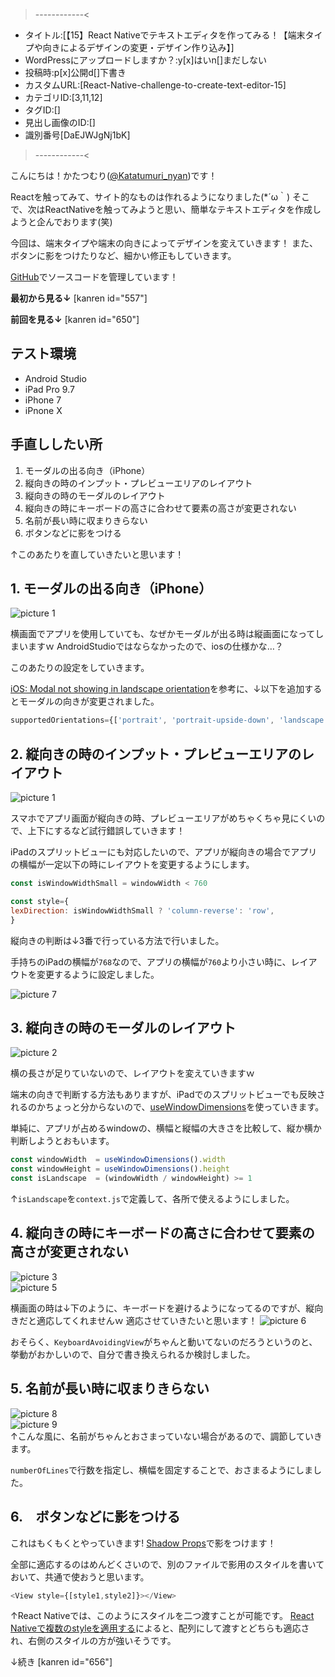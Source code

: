 >------------<
- タイトル:[【15】React Nativeでテキストエディタを作ってみる！【端末タイプや向きによるデザインの変更・デザイン作り込み】]
- WordPressにアップロードしますか？:y[x]はいn[]まだしない
- 投稿時:p[x]公開d[]下書き
- カスタムURL:[React-Native-challenge-to-create-text-editor-15]
- カテゴリID:[3,11,12]
- タグID:[]
- 見出し画像のID:[]
- 識別番号[DaEJWJgNj1bK]
>------------<


こんにちは！かたつむり([@Katatumuri_nyan](https://twitter.com/Katatumuri_nyan))です！

Reactを触ってみて、サイト的なものは作れるようになりました(*´ω｀)
そこで、次はReactNativeを触ってみようと思い、簡単なテキストエディタを作成しようと企んでおります(笑)

今回は、端末タイプや端末の向きによってデザインを変えていきます！
また、ボタンに影をつけたりなど、細かい修正もしていきます。

[GitHub](https://github.com/katatumuri-maimai/snail_Markdown_TextEditor)でソースコードを管理しています！

**最初から見る↓**
[kanren id="557"]

**前回を見る↓**
[kanren id="650"]

## テスト環境
- Android Studio
- iPad Pro 9.7
- iPhone 7
- iPnone X

## 手直ししたい所
1. モーダルの出る向き（iPhone）
2. 縦向きの時のインプット・プレビューエリアのレイアウト
3. 縦向きの時のモーダルのレイアウト
4. 縦向きの時にキーボードの高さに合わせて要素の高さが変更されない
5. 名前が長い時に収まりきらない
6. ボタンなどに影をつける

↑このあたりを直していきたいと思います！

## 1. モーダルの出る向き（iPhone）
![picture 1](/a98fc6989648b7a94e5a5a049ce91d2d9b9350cd32bba9f4939d3c1990f7154d.png)  

横画面でアプリを使用していても、なぜかモーダルが出る時は縦画面になってしまいますｗ
AndroidStudioではならなかったので、iosの仕様かな…？

このあたりの設定をしていきます。

[iOS: Modal not showing in landscape orientation](https://github.com/facebook/react-native/issues/11036)を参考に、↓以下を追加するとモーダルの向きが変更されました。

```javascript
supportedOrientations={['portrait', 'portrait-upside-down', 'landscape', 'landscape-left', 'landscape-right']}
```


## 2. 縦向きの時のインプット・プレビューエリアのレイアウト
![picture 1](/9bdccd1a5bfe042ed9e0a3d698347a679d9c1136b405d36381203a1a9355007b.png)  

スマホでアプリ画面が縦向きの時、プレビューエリアがめちゃくちゃ見にくいので、上下にするなど試行錯誤していきます！

iPadのスプリットビューにも対応したいので、アプリが縦向きの場合でアプリの横幅が一定以下の時にレイアウトを変更するようにします。


```javascript
const isWindowWidthSmall = windowWidth < 760

const style={
lexDirection: isWindowWidthSmall ? 'column-reverse': 'row',
}
```

縦向きの判断は↓3番で行っている方法で行いました。

手持ちのiPadの横幅が`768`なので、アプリの横幅が`760`より小さい時に、レイアウトを変更するように設定しました。

![picture 7](/78d0ac4047de419d93b96de3960746e599c99cb119961fae8e10626ecee9be9d.png)  


## 3. 縦向きの時のモーダルのレイアウト
![picture 2](/34efa42a83e74887af59c9050d866eb0af357aad19313d828af17f83f092b5cf.png)  

横の長さが足りていないので、レイアウトを変えていきますｗ

端末の向きで判断する方法もありますが、iPadでのスプリットビューでも反映されるのかちょっと分からないので、[useWindowDimensions](https://docs.expo.io/versions/v42.0.0/react-native/usewindowdimensions/)を使っていきます。

単純に、アプリが占めるwindowの、横幅と縦幅の大きさを比較して、縦か横か判断しようとおもいます。

```javascript
const windowWidth  = useWindowDimensions().width
const windowHeight = useWindowDimensions().height
const isLandscape  = (windowWidth / windowHeight) >= 1
```
↑`isLandscape`を`context.js`で定義して、各所で使えるようにしました。

## 4. 縦向きの時にキーボードの高さに合わせて要素の高さが変更されない
![picture 3](/401d6f02380887d7c73e4ca61a3327fe46a00490807050d83f7666341e613095.png)  
![picture 5](/331f0a9cbd8f9fdf25f7f062a176a2a7f813edbfba191a81465be19facbc140c.png)  

横画面の時は↓下のように、キーボードを避けるようになってるのですが、縦向きだと適応してくれませんｗ
適応させていきたいと思います！
![picture 6](/d180ec7c96a954d3d17bb16183e7ba3a7690bed64984f544efffc7a207af9615.png)  

おそらく、`KeyboardAvoidingView`がちゃんと動いてないのだろうというのと、挙動がおかしいので、自分で書き換えられるか検討しました。


## 5. 名前が長い時に収まりきらない
![picture 8](/2e25268a3aac0230cc0f4f55780ad86e4b6fe0f9e6f0705f86c4e8244a07143e.png)  
![picture 9](/128e8a4b92f59fb42c22822851f14061b6f612094193381fcb08927952ffce9d.png)  
↑こんな風に、名前がちゃんとおさまっていない場合があるので、調節していきます。

`numberOfLines`で行数を指定し、横幅を固定することで、おさまるようにしました。


## 6.　ボタンなどに影をつける
これはもくもくとやっていきます!
[Shadow Props](https://reactnative.dev/docs/shadow-props)で影をつけます！

全部に適応するのはめんどくさいので、別のファイルで影用のスタイルを書いておいて、共通で使おうと思います。

```javascript
<View style={[style1,style2]}></View>
```

↑React Nativeでは、このようにスタイルを二つ渡すことが可能です。
[React Nativeで複数のstyleを適用する](https://qiita.com/furusin_oriver/items/a05a5327af8b9dda037a)によると、配列にして渡すとどちらも適応され、右側のスタイルの方が強いそうです。


↓続き
[kanren id="656"]